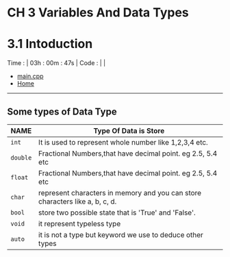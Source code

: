 # CH 3 Variables And Data Types

# 3.1 Intoduction

Time : | 03h : 00m : 47s |
Code : | |
* [main.cpp](./main.cpp)
* [Home](/README.md)

---

## Some types of Data Type

|NAME |Type Of Data is Store|
|-------------|-------------|
| `int` | It is used to represent whole number like 1,2,3,4 etc.|
|`double`|Fractional Numbers,that have decimal point. eg 2.5, 5.4 etc|
|`float`|Fractional Numbers,that have decimal point. eg 2.5, 5.4 etc|
|`char`|represent characters in memory and you can store characters like a, b, c, d.|
|`bool`|store two possible state that is 'True' and 'False'.|
|`void`|it represent typeless type |
|`auto`|it is not a type but keyword we use to deduce other types |

## 